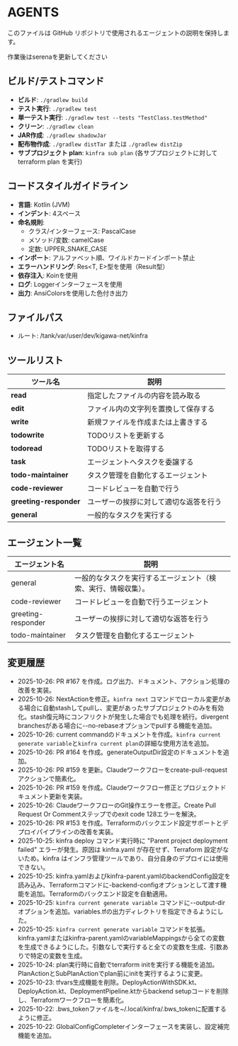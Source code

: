# AGENTS

このファイルは GitHub リポジトリで使用されるエージェントの説明を保持します。

作業後はserenaを更新してください

## ビルド/テストコマンド

- **ビルド**: `./gradlew build`
- **テスト実行**: `./gradlew test`
- **単一テスト実行**: `./gradlew test --tests "TestClass.testMethod"`
- **クリーン**: `./gradlew clean`
- **JAR作成**: `./gradlew shadowJar`
- **配布物作成**: `./gradlew distTar` または `./gradlew distZip`
- **サブプロジェクト plan**: `kinfra sub plan` (各サブプロジェクトに対して terraform plan を実行)

## コードスタイルガイドライン

- **言語**: Kotlin (JVM)
- **インデント**: 4スペース
- **命名規則**:
  - クラス/インターフェース: PascalCase
  - メソッド/変数: camelCase
  - 定数: UPPER_SNAKE_CASE
- **インポート**: アルファベット順、ワイルドカードインポート禁止
- **エラーハンドリング**: Res<T, E>型を使用（Result型）
- **依存注入**: Koinを使用
- **ログ**: Loggerインターフェースを使用
- **出力**: AnsiColorsを使用した色付き出力

## ファイルパス

* ルート: /tank/var/user/dev/kigawa-net/kinfra

## ツールリスト

| ツール名   | 説明 |
|----------|------|
| **read** | 指定したファイルの内容を読み取る |
| **edit** | ファイル内の文字列を置換して保存する |
| **write** | 新規ファイルを作成または上書きする |
| **todowrite** | TODOリストを更新する |
| **todoread** | TODOリストを取得する |
| **task** | エージェントへタスクを委譲する |
| **todo-maintainer** | タスク管理を自動化するエージェント |
| **code-reviewer** | コードレビューを自動で行う |
| **greeting-responder** | ユーザーの挨拶に対して適切な返答を行う |
| **general** | 一般的なタスクを実行する |

## エージェント一覧

| エージェント名            | 説明 |
|------------------------|------|
| general            | 一般的なタスクを実行するエージェント（検索、実行、情報収集）。 |
| code-reviewer      | コードレビューを自動で行うエージェント |
| greeting-responder | ユーザーの挨拶に対して適切な返答を行う |
| todo-maintainer    | タスク管理を自動化するエージェント |

## 変更履歴
- 2025-10-26: PR #167 を作成。ログ出力、ドキュメント、アクション処理の改善を実装。
- 2025-10-26: NextActionを修正。`kinfra next` コマンドでローカル変更がある場合に自動stashしてpullし、変更があったサブプロジェクトのみを有効化。stash復元時にコンフリクトが発生した場合でも処理を続行。divergent branchesがある場合に--no-rebaseオプションでpullする機能を追加。
- 2025-10-26: current commandのドキュメントを作成。`kinfra current generate variable`と`kinfra current plan`の詳細な使用方法を追加。
- 2025-10-26: PR #164 を作成。generateOutputDir設定のドキュメントを追加。
- 2025-10-26: PR #159 を更新。Claudeワークフローをcreate-pull-requestアクションで簡素化。
- 2025-10-26: PR #159 を作成。Claudeワークフロー修正とプロジェクトドキュメント更新を実装。
- 2025-10-26: ClaudeワークフローのGit操作エラーを修正。Create Pull Request Or Commentステップでのexit code 128エラーを解決。
- 2025-10-26: PR #153 を作成。Terraformのバックエンド設定サポートとデプロイパイプラインの改善を実装。
- 2025-10-25: kinfra deploy コマンド実行時に "Parent project deployment failed" エラーが発生。原因は kinfra.yaml が存在せず、Terraform 設定がないため。kinfra はインフラ管理ツールであり、自分自身のデプロイには使用できない。
- 2025-10-25: kinfra.yamlおよびkinfra-parent.yamlのbackendConfig設定を読み込み、Terraformコマンドに-backend-configオプションとして渡す機能を追加。Terraformのバックエンド設定を自動適用。
- 2025-10-25: `kinfra current generate variable` コマンドに--output-dirオプションを追加。variables.tfの出力ディレクトリを指定できるようにした。
- 2025-10-25: `kinfra current generate variable` コマンドを拡張。kinfra.yamlまたはkinfra-parent.yamlのvariableMappingsから全ての変数を生成できるようにした。引数なしで実行すると全ての変数を生成、引数ありで特定の変数を生成。
- 2025-10-24: plan実行時に自動でterraform initを実行する機能を追加。PlanActionとSubPlanActionでplan前にinitを実行するように変更。
- 2025-10-23: tfvars生成機能を削除。DeployActionWithSDK.kt、DeployAction.kt、DeploymentPipeline.ktからbackend setupコードを削除し、Terraformワークフローを簡素化。
- 2025-10-22: .bws_tokenファイルを~/.local/kinfra/.bws_tokenに配置するように修正。
- 2025-10-22: GlobalConfigCompleterインターフェースを実装し、設定補完機能を追加。
